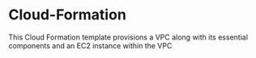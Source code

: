 # Cloud-Formation
This Cloud Formation template provisions a VPC along with its essential components and an EC2 instance within the VPC
